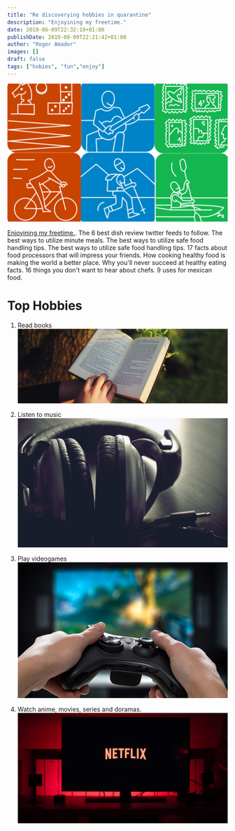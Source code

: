 ```yaml
---
title: "Re discoverying hobbies in quarantine"
description: "Enjoyining my freetime."
date: 2019-06-09T22:32:19+01:00
publishDate: 2019-08-09T22:21:42+01:00
author: "Roger Amador"
images: []
draft: false
tags: ["hobies", "fun","enjoy"]
---
```

![hobbies.](./images/hobbies.jpg)

[Enjoyining my freetime.](#). The 6 best dish review twitter feeds to follow. The best ways to utilize minute meals. The best ways to utilize safe food handling tips. The best ways to utilize safe food handling tips. 17 facts about food processors that will impress your friends. How cooking healthy food is making the world a better place. Why you'll never succeed at healthy eating facts. 16 things you don't want to hear about chefs. 9 uses for mexican food.


# Top Hobbies

1. Read books
![books.](./images/books.jpg)

2. Listen to music
![music.](./images/music.jpg)

3. Play videogames
![playVideoGames.](./images/playVideoGames.jpg)

4. Watch anime, movies, series and doramas.
![watch.](./images/watch.jpg)